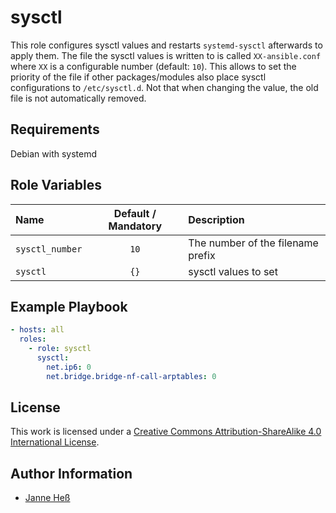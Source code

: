 # sysctl

This role configures sysctl values and restarts `systemd-sysctl` afterwards to apply them.
The file the sysctl values is written to is called `XX-ansible.conf` where `XX` is a configurable number (default: `10`).
This allows to set the priority of the file if other packages/modules also place sysctl configurations to `/etc/sysctl.d`.
Not that when changing the value, the old file is not automatically removed.

## Requirements

Debian with systemd

## Role Variables

| Name            | Default / Mandatory | Description                       |
|:----------------|:-------------------:|:----------------------------------|
| `sysctl_number` | `10`                | The number of the filename prefix |
| `sysctl`        | `{}`                | sysctl values to set              |

## Example Playbook

```yml
- hosts: all
  roles:
    - role: sysctl
      sysctl:
        net.ip6: 0
        net.bridge.bridge-nf-call-arptables: 0
```

## License

This work is licensed under a [Creative Commons Attribution-ShareAlike 4.0 International License](http://creativecommons.org/licenses/by-sa/4.0/).

## Author Information

- [Janne Heß](https://github.com/dasJ)
